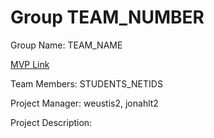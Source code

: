 # Group TEAM_NUMBER
Group Name: TEAM_NAME

[MVP Link](http://cs196.cs.illinois.edu)

Team Members: STUDENTS_NETIDS

Project Manager: weustis2, jonahlt2

Project Description: 
